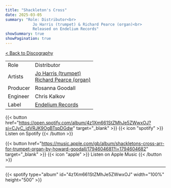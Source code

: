```yaml
---
title: "Shackleton's Cross"
date: 2025-03-05
summary: "Role: Distributor<br>
            Jo Harris (trumpet) & Richard Pearce (organ)<br>
            Released on Endelium Records"
showSummary: true
showPagination: true
---
```

[< Back to Discography](/discography)

| | |
|-|-|
|Role|Distributor|
|Artists|[Jo Harris (trumpet)](https://www.joharrismusic.com/)<br>[Richard Pearce (organ)](https://www.gsmd.ac.uk/staff/richard-pearce)|
|Producer|Rosanna Goodall|
|Engineer|Chris Kalkov|
|Label|[Endelium Records](https://endelium.com)|

{{< button href="https://open.spotify.com/album/4z1Xm661StZMhJe5ZWwxOJ?si=CJyC_jdVRJK9OgBTspDGdw" target="_blank" >}}
{{< icon "spotify" >}} Listen on Spotify
{{< /button >}}

{{< button href="https://music.apple.com/gb/album/shackletons-cross-arr-for-trumpet-organ-by-howard-goodall/1794604681?i=1794604682" target="_blank" >}}
{{< icon "apple" >}} Listen on Apple Music
{{< /button >}}

---

{{< spotify type="album" id="4z1Xm661StZMhJe5ZWwxOJ" width="100%" height="500" >}}
